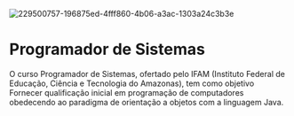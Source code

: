 ![229500757-196875ed-4fff860-4b06-a3ac-1303a24c3b3e](https://user-images.githubusercontent.com/123272343/231602196-4d93ce87-c8cc-4113-a121-1ad7c2e142e6.png)

# Programador de Sistemas

O curso Programador de Sistemas, ofertado pelo IFAM (Instituto Federal de Educação, Ciência e Tecnologia do Amazonas), tem como objetivo Fornecer qualificação inicial em programação de computadores obedecendo ao paradigma de orientação a objetos com a linguagem Java.
